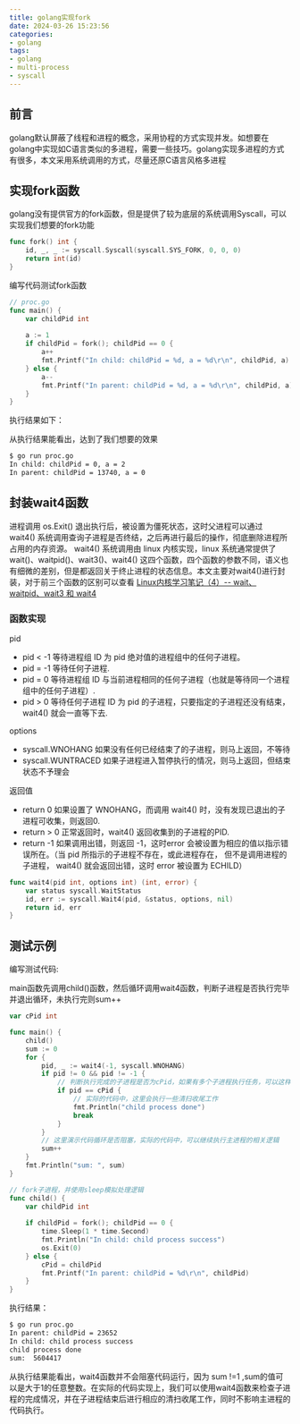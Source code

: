 ```yaml
---
title: golang实现fork
date: 2024-03-26 15:23:56
categories:
- golang
tags:
- golang
- multi-process
- syscall
---
```


## 前言

golang默认屏蔽了线程和进程的概念，采用协程的方式实现并发。如想要在golang中实现如C语言类似的多进程，需要一些技巧。golang实现多进程的方式有很多，本文采用系统调用的方式，尽量还原C语言风格多进程

## 实现fork函数

golang没有提供官方的fork函数，但是提供了较为底层的系统调用Syscall，可以实现我们想要的fork功能

~~~go
func fork() int {
    id, _, _ := syscall.Syscall(syscall.SYS_FORK, 0, 0, 0)
    return int(id)
}
~~~

编写代码测试fork函数

~~~go
// proc.go
func main() {
    var childPid int
    
    a := 1
    if childPid = fork(); childPid == 0 {
        a++
        fmt.Printf("In child: childPid = %d, a = %d\r\n", childPid, a)
    } else {
        a--
        fmt.Printf("In parent: childPid = %d, a = %d\r\n", childPid, a)
    }
}
~~~

执行结果如下：

从执行结果能看出，达到了我们想要的效果

~~~bash
$ go run proc.go
In child: childPid = 0, a = 2
In parent: childPid = 13740, a = 0
~~~

## 封装wait4函数

进程调用 os.Exit() 退出执行后，被设置为僵死状态，这时父进程可以通过 wait4() 系统调用查询子进程是否终结，之后再进行最后的操作，彻底删除进程所占用的内存资源。 wait4() 系统调用由 linux 内核实现，linux 系统通常提供了 wait()、waitpid()、wait3()、wait4() 这四个函数，四个函数的参数不同，语义也有细微的差别，但是都返回关于终止进程的状态信息。本文主要对wait4()进行封装，对于前三个函数的区别可以查看 [Linux内核学习笔记（4）-- wait、waitpid、wait3 和 wait4](https://www.cnblogs.com/tongye/p/9558320.html)

### 函数实现

pid

- pid < -1 等待进程组 ID 为 pid 绝对值的进程组中的任何子进程。
- pid = -1 等待任何子进程. 
- pid = 0 等待进程组 ID 与当前进程相同的任何子进程（也就是等待同一个进程组中的任何子进程）.
- pid > 0 等待任何子进程 ID 为 pid 的子进程，只要指定的子进程还没有结束，wait4() 就会一直等下去.

options 

- syscall.WNOHANG 如果没有任何已经结束了的子进程，则马上返回，不等待
- syscall.WUNTRACED 如果子进程进入暂停执行的情况，则马上返回，但结束状态不予理会

返回值

- return 0 如果设置了 WNOHANG，而调用 wait4() 时，没有发现已退出的子进程可收集，则返回0.
- return > 0 正常返回时，wait4() 返回收集到的子进程的PID.
- return -1 如果调用出错，则返回 -1，这时error 会被设置为相应的值以指示错误所在。（当 pid 所指示的子进程不存在，或此进程存在， 但不是调用进程的子进程， wait4() 就会返回出错，这时 error 被设置为 ECHILD）

~~~go
func wait4(pid int, options int) (int, error) {
    var status syscall.WaitStatus
    id, err := syscall.Wait4(pid, &status, options, nil)
    return id, err
}
~~~

## 测试示例

编写测试代码:

main函数先调用child()函数，然后循环调用wait4函数，判断子进程是否执行完毕并退出循环，未执行完则sum++

~~~go
var cPid int

func main() {
    child()
    sum := 0
    for {
        pid, _ := wait4(-1, syscall.WNOHANG)
        if pid != 0 && pid != -1 {
            // 判断执行完成的子进程是否为cPid，如果有多个子进程执行任务，可以这样判断
            if pid == cPid {
                // 实际的代码中，这里会执行一些清扫收尾工作
                fmt.Println("child process done")
                break
            }
        }
        // 这里演示代码循环是否阻塞，实际的代码中，可以继续执行主进程的相关逻辑
        sum++
    }
    fmt.Println("sum: ", sum)
}

// fork子进程，并使用sleep模拟处理逻辑
func child() {
    var childPid int
    
    if childPid = fork(); childPid == 0 {
        time.Sleep(1 * time.Second)
        fmt.Println("In child: child process success")
        os.Exit(0)
    } else {
        cPid = childPid
        fmt.Printf("In parent: childPid = %d\r\n", childPid)
    }
}
~~~

执行结果：

~~~bash
$ go run proc.go
In parent: childPid = 23652
In child: child process success
child process done
sum:  5604417
~~~

从执行结果能看出，wait4函数并不会阻塞代码运行，因为 sum !=1 ,sum的值可以是大于1的任意整数。在实际的代码实现上，我们可以使用wait4函数来检查子进程的完成情况，并在子进程结束后进行相应的清扫收尾工作，同时不影响主进程的代码执行。